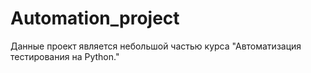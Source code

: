 # Automation_project
Данные проект является небольшой частью курса "Автоматизация тестирования на Python."